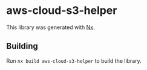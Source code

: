 # aws-cloud-s3-helper

This library was generated with [Nx](https://nx.dev).

## Building

Run `nx build aws-cloud-s3-helper` to build the library.
